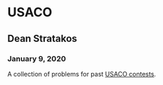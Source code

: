 # USACO

## Dean Stratakos

### January 9, 2020

A collection of problems for past [USACO contests](http://usaco.org/index.php?page=contests).